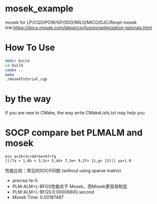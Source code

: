 # mosek_example
mosek for LP/CQO/POW/GP/SDO/MILO/MICO/DJC/Reopt
mosek link:https://docs.mosek.com/latest/cxxfusion/optimization-tutorials.html

# How To Use
```bash
mkdir build
cd build
cmake ..
make
./mosekTutorial_cqp
```

# by the way
If you are new to CMake, the way write CMakeLists.txt may help you.

# SOCP compare bet PLMALM and mosek
```
min a+2b+3c+4d+5e+6f+7g
||(7a + 1,6b + 3,5c+ 5,4d+ 7,3e+ 9,2f+ 11,g+ 13)|| ≤a+1.0
```
性能比较：常见的SOCP问题 (without using sparse matrix)  
- precise:1e-5  
- PLM-ALM+L-BFGS性能优于 Mosek，而Mosek更容易制定.  
- PLM-ALM+L-BFGS:0.00006800 second  
- Mosek Time: 0.00187487  
